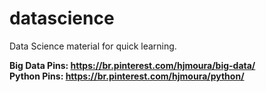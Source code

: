 # datascience
Data Science material for quick learning.

<strong>Big Data Pins: <strong> https://br.pinterest.com/hjmoura/big-data/ <br/>
<strong>Python   Pins: </strong> https://br.pinterest.com/hjmoura/python/


